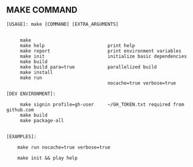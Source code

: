 ## MAKE COMMAND

	[USAGE]: make [COMMAND] [EXTRA_ARGUMENTS]	


		 make 
		 make help                       print help
		 make report                     print environment variables
		 make init                       initialize basic dependencies
		 make build
		 make build para=true            parallelized build
		 make install
		 make run
		                                 nocache=true verbose=true

	[DEV ENVIRONMENT]:	

		 make signin profile=gh-user     ~/GH_TOKEN.txt required from github.com
		 make build
		 make package-all


	[EXAMPLES]:

		make run nocache=true verbose=true

		make init && play help
	
